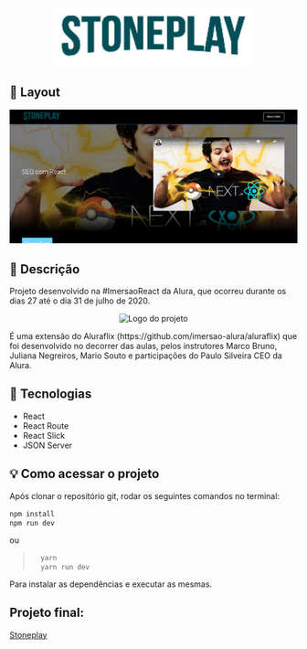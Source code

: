 <p align="center">
  <img alt="Logo Stoneplay" width="350px" src="https://github.com/RaianePedra/Stoneplay/blob/master/src/assets/img/LOGO.png?raw=true" />
</p>

## 📌 Layout 
<p align="center"> <img alt="Layout" width="800px" src="https://github.com/RaianePedra/Stoneplay/blob/master/src/assets/img/Captura%20de%20Tela%20(4).png?raw=true" /></p>
 
## 📝 Descrição
Projeto desenvolvido na #ImersaoReact da Alura, que ocorreu durante os dias 27 até o dia 31 de julho de 2020.
<p align="center"><img alt="Logo do projeto" width="150px" src="https://www.alura.com.br/assets/img/imersoes/react/imersao-react-logo.1594044142.svg" /></p> É uma extensão do Aluraflix (https://github.com/imersao-alura/aluraflix) que foi desenvolvido no decorrer das aulas, pelos instrutores Marco Bruno, Juliana Negreiros, Mario Souto e participações do Paulo Silveira CEO da Alura.

##  🚀 Tecnologias
<ul><li>React</li>
    <li>React Route</li>
    <li>React Slick</li>
    <li>JSON Server</li></ul>


 ## 💡 Como acessar o projeto
Após clonar o repositório git, rodar os seguintes comandos no terminal:

> 
	npm install 
	npm run dev

ou

>		yarn
>		yarn run dev

Para instalar as dependências e executar as mesmas.

## Projeto final: 
[Stoneplay](https://stoneplay.vercel.app/ "Stoneplay")


